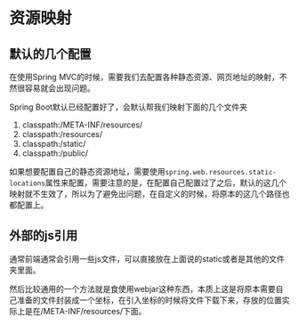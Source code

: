 # 资源映射

## 默认的几个配置

在使用Spring MVC的时候，需要我们去配置各种静态资源、网页地址的映射，不然很容易就会出现问题。

Spring Boot默认已经配置好了，会默认帮我们映射下面的几个文件夹

1. classpath:/META-INF/resources/
2. classpath:/resources/
3. classpath:/static/
4. classpath:/public/

如果想要配置自己的静态资源地址，需要使用``spring.web.resources.static-locations``属性来配置，需要注意的是，在配置自己配置过了之后，默认的这几个映射就不生效了，所以为了避免出问题，在自定义的时候，将原本的这几个路径也都配置上。



## 外部的js引用

通常前端通常会引用一些js文件，可以直接放在上面说的static或者是其他的文件夹里面。

然后比较通用的一个方法就是食使用webjar这种东西，本质上这是将原本需要自己准备的文件封装成一个坐标，在引入坐标的时候将文件下载下来，存放的位置实际上是在/META-INF/resources/下面。

